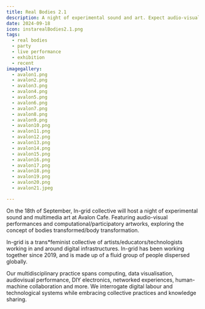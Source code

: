 ```yaml
---
title: Real Bodies 2.1
description: A night of experimental sound and art. Expect audio-visual performances and computational artworks, exploring the concept of bodily transformation. 
date: 2024-09-18 
icon: instarealBodies2.1.png
tags:
  - real bodies
  - party
  - live performance
  - exhibition
  - recent
imagegallery: 
  - avalon1.png
  - avalon2.png
  - avalon3.png
  - avalon4.png
  - avalon5.png
  - avalon6.png
  - avalon7.png
  - avalon8.png
  - avalon9.png
  - avalon10.png
  - avalon11.png
  - avalon12.png
  - avalon13.png
  - avalon14.png
  - avalon15.png
  - avalon16.png
  - avalon17.png
  - avalon18.png
  - avalon19.png
  - avalon20.png
  - avalon21.jpeg

---
```



On the 18th of September, In-grid collective will host a night of experimental sound and multimedia art at Avalon Cafe. Featuring audio-visual performances and computational/participatory artworks, exploring the concept of bodies transformed/body transformation.

In-grid is a trans*feminist collective of artists/educators/technologists working in and around digital infrastructures. In-grid has been working together since 2019, and is made up of a fluid group of people dispersed globally.

Our multidisciplinary practice spans computing, data visualisation, audiovisual performance, DIY electronics, networked experiences, human-machine collaboration and more. We interrogate digital labour and technological systems while embracing collective practices and knowledge sharing.